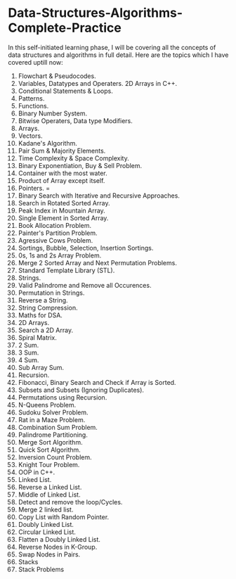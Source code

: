 # Data-Structures-Algorithms-Complete-Practice
In this self-initiated learning phase, I will be covering all the concepts of data structures and algorithms in full detail.
Here are the topics which I have covered uptill now:
1. Flowchart & Pseudocodes.
2. Variables, Datatypes and Operaters. 2D Arrays in C++. 
3. Conditional Statements & Loops. 
4. Patterns.
5. Functions. 
6. Binary Number System. 
7. Bitwise Operaters, Data type Modifiers. 
8. Arrays. 
9. Vectors. 
10. Kadane's Algorithm.
11. Pair Sum & Majority Elements. 
12. Time Complexity & Space Complexity. 
13. Binary Exponentiation, Buy & Sell Problem. 
14. Container with the most water. 
15. Product of Array except itself.
16. Pointers. =
17. Binary Search with Iterative and Recursive Approaches. 
18. Search in Rotated Sorted Array. 
19. Peak Index in Mountain Array. 
20. Single Element in Sorted Array. 
21. Book Allocation Problem. 
22. Painter's Partition Problem. 
23. Agressive Cows Problem. 
24. Sortings, Bubble, Selection, Insertion Sortings. 
25. 0s, 1s and 2s Array Problem. 
26. Merge 2 Sorted Array and Next Permutation Problems. 
27. Standard Template Library (STL). 
28. Strings. 
29. Valid Palindrome and Remove all Occurences. 
30. Permutation in Strings.
31. Reverse a String. 
32. String Compression. 
33. Maths for DSA. 
34. 2D Arrays. 
35. Search a 2D Array. 
36. Spiral Matrix.
37. 2 Sum.
38. 3 Sum.
39. 4 Sum.
40. Sub Array Sum.
41. Recursion.
42. Fibonacci, Binary Search and Check if Array is Sorted.
43. Subsets and Subsets (Ignoring Duplicates).
44. Permutations using Recursion.
45. N-Queens Problem.
46. Sudoku Solver Problem.
47. Rat in a Maze Problem.
48. Combination Sum Problem.
49. Palindrome Partitioning.
50. Merge Sort Algorithm.
51. Quick Sort Algorithm.
52. Inversion Count Problem.
53. Knight Tour Problem.
54. OOP in C++.
55. Linked List.
56. Reverse a Linked List.
57. Middle of Linked List.
58. Detect and remove the loop/Cycles.
59. Merge 2 linked list.
60. Copy List with Random Pointer.
61. Doubly Linked List.
62. Circular Linked List.
63. Flatten a Doubly Linked List.
64. Reverse Nodes in K-Group.
65. Swap Nodes in Pairs.
66. Stacks
67. Stack Problems

